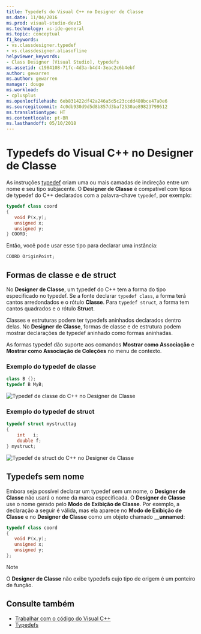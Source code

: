 ```yaml
---
title: Typedefs do Visual C++ no Designer de Classe
ms.date: 11/04/2016
ms.prod: visual-studio-dev15
ms.technology: vs-ide-general
ms.topic: conceptual
f1_keywords:
- vs.classdesigner.typedef
- vs.classdesigner.aliasofline
helpviewer_keywords:
- Class Designer [Visual Studio], typedefs
ms.assetid: c1984108-71fc-4d3a-b4d4-3eac2c6b4ebf
author: gewarren
ms.author: gewarren
manager: douge
ms.workload:
- cplusplus
ms.openlocfilehash: 6eb831422df42a246a5d5c23ccdd480bce47a0e6
ms.sourcegitcommit: 4c0db930d9d5d8b857d3baf2530ae89823799612
ms.translationtype: HT
ms.contentlocale: pt-BR
ms.lasthandoff: 05/10/2018
---
```

# <a name="visual-c-typedefs-in-class-designer"></a>Typedefs do Visual C++ no Designer de Classe

As instruções [typedef](/cpp/cpp/aliases-and-typedefs-cpp#typedefs) criam uma ou mais camadas de indireção entre um nome e seu tipo subjacente. O **Designer de Classe** é compatível com tipos de typedef do C++ declarados com a palavra-chave `typedef`, por exemplo:

```cpp
typedef class coord
{
   void P(x,y);
   unsigned x;
   unsigned y;
} COORD;
```

Então, você pode usar esse tipo para declarar uma instância:

`COORD OriginPoint;`

## <a name="class-and-struct-shapes"></a>Formas de classe e de struct

No **Designer de Classe**, um typedef do C++ tem a forma do tipo especificado no typedef. Se a fonte declarar `typedef class`, a forma terá cantos arredondados e o rótulo **Classe**. Para `typedef struct`, a forma tem cantos quadrados e o rótulo **Struct**.

Classes e estruturas podem ter typedefs aninhados declarados dentro delas. No **Designer de Classe**, formas de classe e de estrutura podem mostrar declarações de typedef aninhado como formas aninhadas.

As formas typedef dão suporte aos comandos **Mostrar como Associação** e **Mostrar como Associação de Coleções** no menu de contexto.

### <a name="class-typedef-example"></a>Exemplo do typedef de classe

```cpp
class B {};
typedef B MyB;
```

![Typedef de classe do C++ no Designer de Classe](media/cpp-class-typedef.png)

### <a name="struct-typedef-example"></a>Exemplo do typedef de struct

```cpp
typedef struct mystructtag
{
    int   i;
    double f;
} mystruct;
```

![Typedef de struct do C++ no Designer de Classe](media/cpp-struct-typedef.png)

## <a name="unnamed-typedefs"></a>Typedefs sem nome

Embora seja possível declarar um typedef sem um nome, o **Designer de Classe** não usará o nome da marca especificada. O **Designer de Classe** use o nome gerado pelo **Modo de Exibição de Classe**. Por exemplo, a declaração a seguir é válida, mas ela aparece no **Modo de Exibição de Classe** e no **Designer de Classe** como um objeto chamado **__unnamed**:

```cpp
typedef class coord
{
   void P(x,y);
   unsigned x;
   unsigned y;
};
```

> [!NOTE]
> O **Designer de Classe** não exibe typedefs cujo tipo de origem é um ponteiro de função.

## <a name="see-also"></a>Consulte também

- [Trabalhar com o código do Visual C++](working-with-visual-cpp-code.md)
- [Typedefs](/cpp/cpp/aliases-and-typedefs-cpp#typedefs)